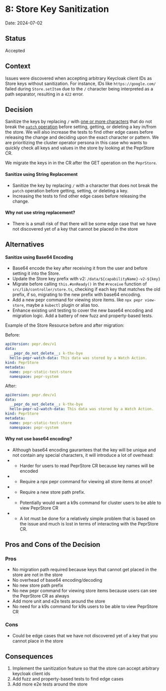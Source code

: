 # 8: Store Key Sanitization

Date: 2024-07-02

## Status

Accepted

## Context

Issues were discovered when accepting arbitrary Keycloak client IDs as Store keys without sanitization. For instance, IDs like `https://google.com/` failed during `Store.setItem` due to the `/` character being interpreted as a path separator, resulting in a `422` error.


## Decision

Sanitize the keys by replacing `/` with [one or more characters](https://datatracker.ietf.org/doc/html/rfc6901#section-3) that do not break the [`patch` operation](https://datatracker.ietf.org/doc/html/rfc6902/#section-4) before setting, getting, or deleting a key in/from the store. We will also increase the tests to find other edge cases before releasing the change and deciding upon the exact character or pattern. We are prioritizing the cluster operator persona in this case who wants to quickly check all keys and values in the store by looking at the PeprStore CR.

We migrate the keys in in the CR after the GET operation on the `PeprStore`.

#### Sanitize using String Replacement
* Sanitize the key by replacing `/` with a character that does not break the `patch` operation before getting, setting, or deleting a key.
* Increasing the tests to find other edge cases before releasing the change.

#### Why not use string replacement?

* There is a small risk of that there will be some edge case that we have not discovered yet of a key that cannot be placed in the store

## Alternatives

#### Sanitize using Base64 Encoding
* Base64 encode the key after receiving it from the user and before setting it into the Store.
* Update the Store key prefix with v2: `/data/${capabilityName}-v2-${key}`
* Migrate before calling `this.#onReady()` in the `#receive` function of `src/lib/controller/store.ts`, checking if each key that matches the old prefix, if so, migrating to the new prefix with base64 encoding. 
* Add a new pepr command for viewing store items. like `npx pepr view-store`, maybe a `kubectl` plugin or alias too.
* Enhance existing unit testing to cover the new base64 encoding and migration logic. Add a battery of new fuzz and property-based tests.

Example of the Store Resource before and after migration:

Before:
```yaml
apiVersion: pepr.dev/v1
data:
  __pepr_do_not_delete__: k-thx-bye
  hello-pepr-watch-data: This data was stored by a Watch Action.
kind: PeprStore
metadata:
  name: pepr-static-test-store
  namespace: pepr-system
```

After:
```yaml
apiVersion: pepr.dev/v1
data:
  __pepr_do_not_delete__: k-thx-bye
  hello-pepr-v2-watch-data: This data was stored by a Watch Action.
kind: PeprStore
metadata:
  name: pepr-static-test-store
  namespace: pepr-system
```
#### Why not use base64 encoding?

* Although base64 encoding gaurantees that the key will be unique and not contain any special characters, it will introduce a lot of overhead:
* * Harder for users to read PeprStore CR because key names will be encoded
* * Require a npx pepr command for viewing all store items at once?
* * Require a new store path prefix.
* * Potentially would want a k9s command for cluster users to be able to view PeprStore CR
* * A lot must be done for a relatively simple problem that is based on the issue and much is lost in terms of interacting with the PeprStore CR.


## Pros and Cons of the Decision

### Pros
- No migration path required because keys that cannot get placed in the store are not in the store
- No overhead of base64 encoding/decoding
- No new store path prefix
- No new pepr command for viewing store items because users can see the PeprStore CR as always
- Add more unit and e2e tests around the store
- No need for a k9s command for k9s users to be able to view PeprStore CR

### Cons
- Could be edge cases that we have not discovered yet of a key that you cannot place in the store

## Consequences

1. Implement the sanitization feature so that the store can accept arbitrary keycloak client ids
2. Add fuzz and property-based tests to find edge cases
3. Add more e2e tests around the store


